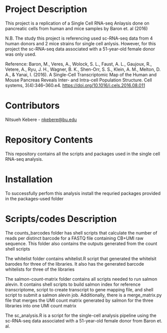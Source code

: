 # Project Description

This project is a replication of a Single Cell RNA-seq Anlaysis done on pancreatic cells from human and mice samples by Baron et. al (2016)

N.B. The study this project is referencing used sc-RNA-seq data from 4 human donors and 2 mice strains for single cell anlysis. However, for this project the sc-RNA-seq data associated with a 51-year-old female donor was only used.

Reference:
Baron, M., Veres, A., Wolock, S. L., Faust, A. L., Gaujoux, R., Vetere, A., Ryu, J. H., Wagner, B. K., Shen-Orr, S. S., Klein, A. M., Melton, D. A., & Yanai, I. (2016). A Single-Cell Transcriptomic Map of the Human and Mouse Pancreas Reveals Inter- and Intra-cell Population Structure. Cell systems, 3(4):346–360.e4. https://doi.org/10.1016/j.cels.2016.08.011


# Contributors

Nitsueh Kebere - nkebere@bu.edu



# Repository Contents

This repository contains all the scripts and packages used in the single cell RNA-seq analysis.


# Installation 

To successfully perfom this analysis install the requried packages provided in the packages-used folder 

# Scripts/codes Description

The counts_barcodes folder has shell scripts that calculate the number of reads per distinct barcode for a FASTQ file containing CB+UMI raw sequence. This folder also contains the outputs generated from the count shell scripts 

The whitelist folder contains whitelist.R script that generated the whitelsit barodes for three of the libraries.
It also has the generated barcode whitelists for three of the libraries 

The salmon-count-matrix folder contains all scripts needed to run salmon alevin. It contains shell scripts to build salmon index for reference transcriptome, script to create transcript to gene mapping file, and shell script to submit a salmon alevin job. Additionally, there is a merge_matrix.py file that merges the UMI count matrix generated by salmon for the three libraries into one UMI count matrix 

The sc_analysis.R  is a script for the single-cell analysis pipeline using the sc-RNA-seq data associated with a 51-year-old female donor from Baron et. al.

